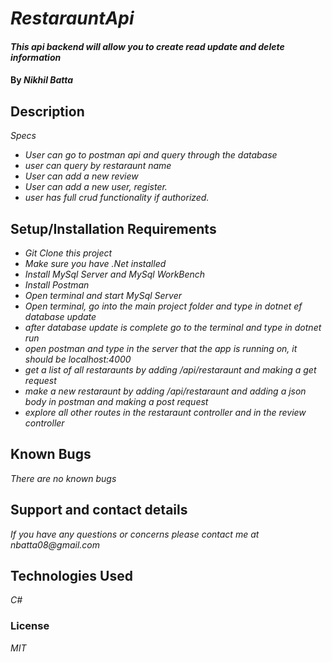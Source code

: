 # _RestarauntApi_

#### _This api backend will allow you to create read update and delete information_

#### By _Nikhil Batta_

## Description

_Specs_

* _User can go to postman api and query through the database_
* _user can query by restaraunt name_
* _User can add a new review_
* _User can add a new user, register._
* _user has full crud functionality if authorized._



## Setup/Installation Requirements

* _Git Clone this project_
* _Make sure you have .Net installed_
* _Install MySql Server and MySql WorkBench_
* _Install Postman_
* _Open terminal and start MySql Server_
* _Open terminal, go into the main project folder and type in dotnet ef database update_
* _after database update is complete go to the terminal and type in dotnet run_
* _open postman and type in the server that the app is running on, it should be localhost:4000_
* _get a list of all restaraunts by adding /api/restaraunt and making a get request_
* _make a new restaraunt by adding /api/restaraunt and adding a json body in postman and making a post request_
* _explore all other routes in the restaraunt controller and in the review controller_


## Known Bugs

_There are no known bugs_

## Support and contact details

_If you have any questions or concerns please contact me at nbatta08@gmail.com_

## Technologies Used

_C#_

### License

*MIT*
